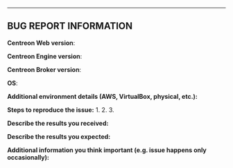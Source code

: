 <!--
If you are reporting a new issue, make sure that we do not have any duplicates already open. You 
can ensure this by searching the issue list for this repository. If there is a duplicate, please 
close your issue and add a comment linking to the existing issue instead.

If you think that your problem is a bug, please add a description organized like the BUG REPORT 
INFORMATION shown below. If you can't provide all this information, it's possible that we will not 
be able to debug and fix your problem, and so we will be forced to close the issue. Nevertheless,
you will be able to provide more information later in order to re-open the issue.

When we need more information, we will reply in order to request it. If you do not answer
in the next 30 days, the ticket will be automaticaly closed.

Please describe your issue in English.

For issue about Centreon Plugins, please use dedicated Github: https://github.com/centreon/centreon-plugins/issues
-->

---------------------------------------------------
BUG REPORT INFORMATION
---------------------------------------------------

**Centreon Web version**: 

**Centreon Engine version**: 

**Centreon Broker version**: 

**OS**: 

**Additional environment details (AWS, VirtualBox, physical, etc.):**


**Steps to reproduce the issue:**
1.
2.
3.


**Describe the results you received:**


**Describe the results you expected:**


**Additional information you think important (e.g. issue happens only occasionally):**
